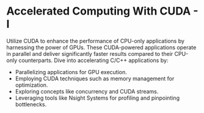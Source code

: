 # Accelerated Computing With CUDA - I

Utilize CUDA to enhance the performance of CPU-only applications by harnessing the power of GPUs. These CUDA-powered applications operate in parallel and deliver significantly faster results compared to their CPU-only counterparts. Dive into accelerating C/C++ applications by:

- Parallelizing applications for GPU execution.
- Employing CUDA techniques such as memory management for optimization.
- Exploring concepts like concurrency and CUDA streams.
- Leveraging tools like Nsight Systems for profiling and pinpointing bottlenecks.
